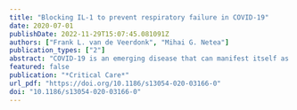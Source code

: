 ```yaml
---
title: "Blocking IL-1 to prevent respiratory failure in COVID-19"
date: 2020-07-01
publishDate: 2022-11-29T15:07:45.081091Z
authors: ["Frank L. van de Veerdonk", "Mihai G. Netea"]
publication_types: ["2"]
abstract: "COVID-19 is an emerging disease that can manifest itself as asymptomatic or mild respiratory tract infection in the majority of individuals, but in some, it can progress into severe pneumonia and acute respiratory distress syndrome (ARDS). Inflammation is known to play a crucial role in the pathogenesis of severe infections and ARDS and evidence is emerging that the IL-1/IL-6 pathway is highly upregulated in patients with severe disease. These findings open new avenues for host-directed therapies in patients with symptomatic SARS-CoV-2 infection and might in addition to antiviral treatment be enough to curb the currently unacceptably high morbidity and mortality associated with COVID-19."
featured: false
publication: "*Critical Care*"
url_pdf: "https://doi.org/10.1186/s13054-020-03166-0"
doi: "10.1186/s13054-020-03166-0"
---
```


